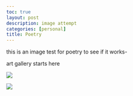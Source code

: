 ```yaml
---
toc: true
layout: post
description: image attempt
categories: [personal]
title: Poetry
---
```

this is an image test for poetry to see if it works- 

art gallery starts here

![]({{site.baseurl}}/images/image0(1).png)

![]({{site.baseurl}}/images/image1.png)


